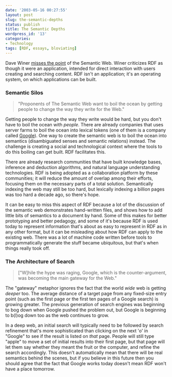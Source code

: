 ```yaml
---
date: '2003-05-16 00:27:55'
layout: post
slug: the-semantic-depths
status: publish
title: The Semantic Depths
wordpress_id: '13'
categories:
- Technology
tags: [RDF, essays, bloviating]
---
```


Dave Winer [misses the point](http://scriptingnews.userland.com/2003/05/12#When:4:32:21AM) of the Semantic Web.  Winer criticizes RDF as though it were an application, intended for direct interaction with users creating and searching content.  RDF isn't an application; it's an operating system, on which applications can be built.

### Semantic Silos

> "Proponents of The Semantic Web want to boil the ocean by getting people to change the way they write for the Web."

Getting people to change the way they write would be hard, but you don't have to boil the ocean with _people_.  There are already companies that uses server farms to boil the ocean into lexical tokens (one of them is a company called [Google](http://www.google.com)). One way to create the semantic web is to boil the ocean into semantics (disambiguated senses and semantic relations) instead.  The challenge is creating a social and technological context where the tools to do this boiling can get built.  RDF facilitates this.

There are already research communities that have built knowledge bases, inference and deduction algorithms, and natural language understanding technologies.  RDF is being adopted as a collaboration platform by these communities; it will reduce the amount of overlap among their efforts, focusing them on the necessary parts of a total solution.  Semantically indexing the web may still be too hard, but lexically indexing a billion pages was too hard a decade ago, so there's hope.

It can be easy to miss this aspect of RDF because a lot of the discussion of the semantic web demonstrates hand-written files, and shows how to add little bits of semantics to a document by hand.  Some of this makes for better prototyping and better pedagogy, and some of it's because RDF is used today to represent information that's about as easy to represent in RDF as in any other format, but it can be misleading about how RDF can apply to the existing web.  There was a lot of machine code written before tools to programmatically generate the stuff became ubiquitous, but that's when things really took off.

### The Architecture of Search

> ["W]hile the hype was raging, Google, which is the counter-argument, was becoming the main gateway for the Web."

The "gateway" metaphor ignores the fact that the world _wide_ web is getting _deeper_ too.  The average distance of a target page from any fixed-size entry point (such as the first page or the first ten pages of a Google search) is growing greater.  The previous generation of search engines was beginning to bog down when Google pushed the problem out, but Google is beginning to b(l)og down too as the web continues to grow.

In a deep web, an initial search will typically need to be followed by search refinement that's more sophisticated than clicking on the next 'o' in "Google" to see if the result is listed on _that_ page. People will still type "apple" to move a set of initial results into their first page, but that page will let them say whether they meant the fruit or the computer, and refine the search accordingly.  This doesn't automatically mean that there will be real semantics behind the scenes, but if you believe in this future then you should agree that the fact that Google works today doesn't mean RDF won't have a place tomorrow.
